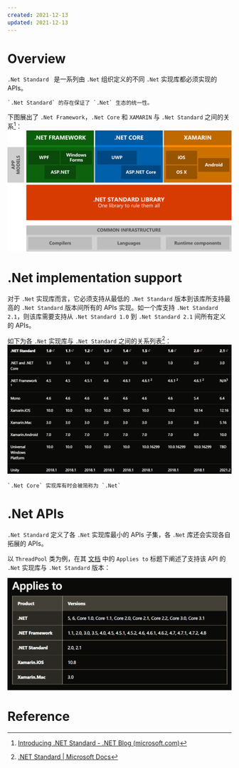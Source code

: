 ```yaml
---
created: 2021-12-13
updated: 2021-12-13
---
```

# Overview

`.Net Standard ` 是一系列由 `.Net` 组织定义的不同 `.Net` 实现库都必须实现的 APIs。

```ad-tip
`.Net Standard` 的存在保证了 `.Net` 生态的统一性。
```

下图展出了 `.Net Framework`，`.Net Core` 和 `XAMARIN` 与 `.Net Standard` 之间的关系[^2]：
![|500](assets/Misc-.Net%20Standard%20Overview/image-20211213082828912.png)

# .Net implementation support

对于 `.Net` 实现库而言，它必须支持从最低的 `.Net Standard` 版本到该库所支持最高的 `.Net Standard` 版本间所有的 APIs 实现。如一个库支持 `.Net Standard 2.1`，则该库需要支持从 `.Net Standard 1.0`  到 `.Net Standard 2.1` 间所有定义的 APIs。

如下为各 `.Net` 实现库与 `.Net Standard` 之间的关系列表[^1]：
![](assets/Misc-.Net%20Standard%20Overview/image-20211213082543001.png)

```ad-note
`.Net Core` 实现库有时会被简称为 `.Net`
```

# .Net APIs

`.Net Standard` 定义了各 `.Net` 实现库最小的 APIs 子集，各 `.Net` 库还会实现各自拓展的 APIs。

以 `ThreadPool` 类为例，在其 [文档](https://docs.microsoft.com/en-us/dotnet/api/system.threading.threadpool?view=netframework-4.5) 中的 `Applies to` 标题下阐述了支持该 API 的 `.Net` 实现库与 `.Net Standard` 版本：

![|400](assets/Misc-.Net%20Standard%20Overview/image-20211213083515807.png)

# Reference

 [^1]: [.NET Standard | Microsoft Docs](https://docs.microsoft.com/en-us/dotnet/standard/net-standard)
 [^2]: [Introducing .NET Standard - .NET Blog (microsoft.com)](https://devblogs.microsoft.com/dotnet/introducing-net-standard/)
